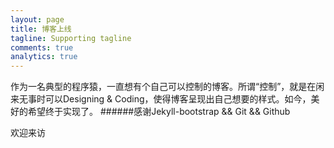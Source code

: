 ```yaml
---
layout: page
title: 博客上线
tagline: Supporting tagline
comments: true
analytics: true
---
```


作为一名典型的程序猿，一直想有个自己可以控制的博客。所谓“控制”，就是在闲来无事时可以Designing & Coding，使得博客呈现出自己想要的样式。如今，美好的希望终于实现了。
######感谢Jekyll-bootstrap && Git && Github


欢迎来访


